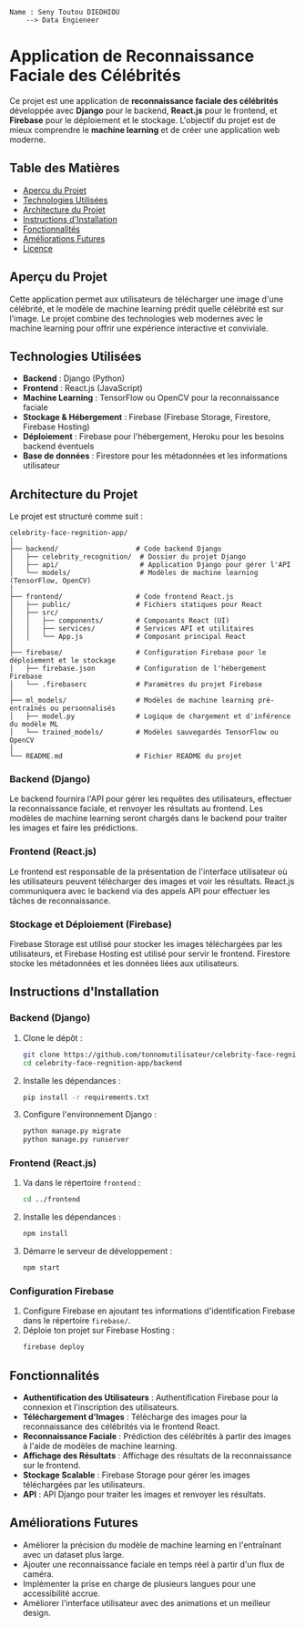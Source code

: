 ```text
Name : Seny Toutou DIEDHIOU
    --> Data Engieneer

```
# Application de Reconnaissance Faciale des Célébrités

Ce projet est une application de **reconnaissance faciale des célébrités** développée avec **Django** pour le backend, **React.js** pour le frontend, et **Firebase** pour le déploiement et le stockage. L'objectif du projet est de mieux comprendre le **machine learning** et de créer une application web moderne.

## Table des Matières

- [Aperçu du Projet](#aperçu-du-projet)
- [Technologies Utilisées](#technologies-utilisées)
- [Architecture du Projet](#architecture-du-projet)
- [Instructions d'Installation](#instructions-dinstallation)
- [Fonctionnalités](#fonctionnalités)
- [Améliorations Futures](#améliorations-futures)
- [Licence](#licence)

## Aperçu du Projet

Cette application permet aux utilisateurs de télécharger une image d'une célébrité, et le modèle de machine learning prédit quelle célébrité est sur l'image. Le projet combine des technologies web modernes avec le machine learning pour offrir une expérience interactive et conviviale.

## Technologies Utilisées

- **Backend** : Django (Python)
- **Frontend** : React.js (JavaScript)
- **Machine Learning** : TensorFlow ou OpenCV pour la reconnaissance faciale
- **Stockage & Hébergement** : Firebase (Firebase Storage, Firestore, Firebase Hosting)
- **Déploiement** : Firebase pour l'hébergement, Heroku pour les besoins backend éventuels
- **Base de données** : Firestore pour les métadonnées et les informations utilisateur

## Architecture du Projet

Le projet est structuré comme suit :

```
celebrity-face-regnition-app/
│
├── backend/                   # Code backend Django
│   ├── celebrity_recognition/  # Dossier du projet Django
│   ├── api/                    # Application Django pour gérer l'API
│   └── models/                 # Modèles de machine learning (TensorFlow, OpenCV)
│
├── frontend/                  # Code frontend React.js
│   ├── public/                # Fichiers statiques pour React
│   ├── src/
│   │   ├── components/        # Composants React (UI)
│   │   ├── services/          # Services API et utilitaires
│   │   └── App.js             # Composant principal React
│
├── firebase/                  # Configuration Firebase pour le déploiement et le stockage
│   ├── firebase.json          # Configuration de l'hébergement Firebase
│   └── .firebaserc            # Paramètres du projet Firebase
│
├── ml_models/                 # Modèles de machine learning pré-entraînés ou personnalisés
│   ├── model.py               # Logique de chargement et d'inférence du modèle ML
│   └── trained_models/        # Modèles sauvegardés TensorFlow ou OpenCV
│
└── README.md                  # Fichier README du projet
```

### Backend (Django)

Le backend fournira l'API pour gérer les requêtes des utilisateurs, effectuer la reconnaissance faciale, et renvoyer les résultats au frontend. Les modèles de machine learning seront chargés dans le backend pour traiter les images et faire les prédictions.

### Frontend (React.js)

Le frontend est responsable de la présentation de l'interface utilisateur où les utilisateurs peuvent télécharger des images et voir les résultats. React.js communiquera avec le backend via des appels API pour effectuer les tâches de reconnaissance.

### Stockage et Déploiement (Firebase)

Firebase Storage est utilisé pour stocker les images téléchargées par les utilisateurs, et Firebase Hosting est utilisé pour servir le frontend. Firestore stocke les métadonnées et les données liées aux utilisateurs.

## Instructions d'Installation

### Backend (Django)
1. Clone le dépôt :
   ```bash
   git clone https://github.com/tonnomutilisateur/celebrity-face-regnition-app.git
   cd celebrity-face-regnition-app/backend
   ```
2. Installe les dépendances :
   ```bash
   pip install -r requirements.txt
   ```
3. Configure l'environnement Django :
   ```bash
   python manage.py migrate
   python manage.py runserver
   ```

### Frontend (React.js)
1. Va dans le répertoire `frontend` :
   ```bash
   cd ../frontend
   ```
2. Installe les dépendances :
   ```bash
   npm install
   ```
3. Démarre le serveur de développement :
   ```bash
   npm start
   ```

### Configuration Firebase
1. Configure Firebase en ajoutant tes informations d'identification Firebase dans le répertoire `firebase/`.
2. Déploie ton projet sur Firebase Hosting :
   ```bash
   firebase deploy
   ```

## Fonctionnalités

- **Authentification des Utilisateurs** : Authentification Firebase pour la connexion et l'inscription des utilisateurs.
- **Téléchargement d'Images** : Télécharge des images pour la reconnaissance des célébrités via le frontend React.
- **Reconnaissance Faciale** : Prédiction des célébrités à partir des images à l'aide de modèles de machine learning.
- **Affichage des Résultats** : Affichage des résultats de la reconnaissance sur le frontend.
- **Stockage Scalable** : Firebase Storage pour gérer les images téléchargées par les utilisateurs.
- **API** : API Django pour traiter les images et renvoyer les résultats.

## Améliorations Futures

- Améliorer la précision du modèle de machine learning en l'entraînant avec un dataset plus large.
- Ajouter une reconnaissance faciale en temps réel à partir d'un flux de caméra.
- Implémenter la prise en charge de plusieurs langues pour une accessibilité accrue.
- Améliorer l'interface utilisateur avec des animations et un meilleur design.
